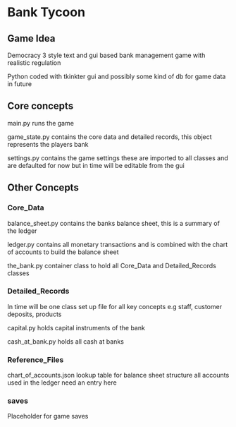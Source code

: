 # Bank Tycoon

## Game Idea
Democracy 3 style text and gui based bank management game with realistic regulation

Python coded with tkinkter gui and possibly some kind of db for game data in future 

## Core concepts
main.py runs the game

game_state.py contains the core data and detailed records, this object represents the players bank

settings.py contains the game settings these are imported to all classes and are defaulted for now but in time 
will be editable from the gui 

## Other Concepts

### Core_Data
balance_sheet.py contains the banks balance sheet, this is a summary of the ledger

ledger.py contains all monetary transactions and is combined with the chart of accounts to build the balance sheet

the_bank.py container class to hold all Core_Data and Detailed_Records classes

### Detailed_Records
In time will be one class set up file for all key concepts e.g staff, customer deposits, products

capital.py holds capital instruments of the bank

cash_at_bank.py holds all cash at banks

### Reference_Files
chart_of_accounts.json lookup table for balance sheet structure all accounts used in the ledger need an entry here

### saves 
Placeholder for game saves